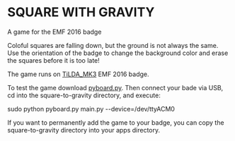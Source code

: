 # SQUARE WITH GRAVITY
A game for the EMF 2016 badge

Coloful squares are falling down, but the ground is not always the same. Use the orientation of the badge to change the background color and erase the squares before it is too late! 

The game runs on [TiLDA_MK3](https://badge.emfcamp.org/wiki/TiLDA_MK3) EMF 2016 badge.

To test the game download [pyboard.py](https://raw.githubusercontent.com/emfcamp/micropython/tilda-master/tools/pyboard.py). Then connect your bade via USB, cd into the square-to-gravity directory, and execute:

sudo python pyboard.py main.py --device=/dev/ttyACM0

If you want to permanently add the game to your badge, you can copy the square-to-gravity directory into your apps directory.

